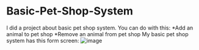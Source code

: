 # Basic-Pet-Shop-System
I did a project about basic pet shop system.
You can do with this: 
*Add an animal to pet shop
*Remove an animal from pet shop
My basic pet shop system has this form screen:
![image](https://user-images.githubusercontent.com/56205378/116782228-877c1280-aa90-11eb-940b-3067900dfda0.png)


